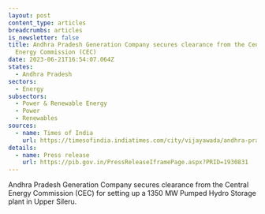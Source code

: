 ```yaml
---
layout: post
content_type: articles
breadcrumbs: articles
is_newsletter: false
title: Andhra Pradesh Generation Company secures clearance from the Central
  Energy Commission (CEC)
date: 2023-06-21T16:54:07.064Z
states:
  - Andhra Pradesh
sectors:
  - Energy
subsectors:
  - Power & Renewable Energy
  - Power
  - Renewables
sources:
  - name: Times of India
    url: https://timesofindia.indiatimes.com/city/vijayawada/andhra-pradesh-central-energy-commission-cec-okays-aps-upper-sileru-pumped-storage-project/articleshow/100998644.cms?from=mdr
details:
  - name: Press release
    url: https://pib.gov.in/PressReleaseIframePage.aspx?PRID=1930831
---
```

Andhra Pradesh Generation Company secures clearance from the Central Energy Commission (CEC) for setting up a 1350 MW Pumped Hydro Storage plant in Upper Sileru.
